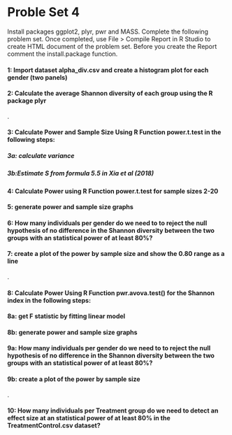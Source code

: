 # Proble Set 4
Install packages ggplot2, plyr, pwr and MASS. Complete the following problem set. Once completed, use File > Compile Report in R Studio to create HTML document of the problem set. Before you create the Report comment the install.package function.

#### 1: Import dataset alpha_div.csv and create a histogram plot for each gender (two panels)

#### 2: Calculate the average Shannon diversity of each group using the R package plyr

.

#### 3: Calculate Power and Sample Size Using R Function power.t.test in the following steps:
##### 3a: calculate variance

##### 3b:Estimate S from formula 5.5 in Xia et al (2018)

#### 4: Calculate Power using R Function power.t.test for sample sizes 2-20

#### 5: generate power and sample size graphs

#### 6: How many individuals per gender do we need to to reject the null hypothesis of no difference in the Shannon diversity between the two groups with an statistical power of at least 80%?

#### 7: create a plot of the power by sample size and show the 0.80 range as a line

.

#### 8: Calculate Power Using R Function pwr.avova.test() for the Shannon index in the following steps:
#### 8a: get F statistic by fitting linear model

#### 8b: generate power and sample size graphs

#### 9a: How many individuals per gender do we need to to reject the null hypothesis of no difference in the Shannon diversity between the two groups with an statistical power of at least 80%?

#### 9b: create a plot of the power by sample size

.

#### 10: How many individuals per Treatment group do we need to detect an effect size at an statistical power of at least 80% in the TreatmentControl.csv dataset?
